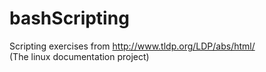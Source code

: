 # bashScripting
Scripting exercises from http://www.tldp.org/LDP/abs/html/<br>
(The linux documentation project)
